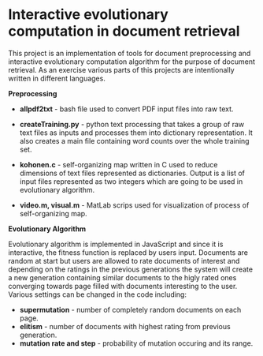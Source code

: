 # Interactive evolutionary computation in document retrieval

This project is an implementation of tools for document preprocessing and interactive evolutionary computation algorithm for the purpose of document retrieval. As an exercise various parts of this projects are intentionally written in different languages. 

**Preprocessing**

- **allpdf2txt** - bash file used to convert PDF input files into raw text.
- **createTraining.py** - python text processing that takes a group of raw text files as inputs and processes them into dictionary representation. It also creates a main file containing word counts over the whole training set. 
- **kohonen.c** - self-organizing map written in C used to reduce dimensions of text files represented as dictionaries. Output is a list of input files represented as two integers which are going to be used in evolutionary algorithm.


- **video.m, visual.m** - MatLab scrips used for visualization of process of self-organizing map.

**Evolutionary Algorithm**

Evolutionary algorithm is implemented in JavaScript and since it is interactive, the fitness function is replaced by users input. Documents are random at start but users are allowed to rate documents of interest and depending on the ratings in the previous generations the system will create a new generation containing similar documents to the higly rated ones converging towards page filled with documents interesting to the user. Various settings can be changed in the code including: 
- **supermutation** - number of completely random documents on each page.
- **elitism** - number of documents with highest rating from previous generation.
- **mutation rate and step** - probability of mutation occuring and its range.
